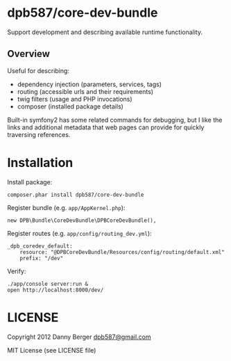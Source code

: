 dpb587/core-dev-bundle
======================

Support development and describing available runtime functionality.


Overview
--------

Useful for describing:

 * dependency injection (parameters, services, tags)
 * routing (accessible urls and their requirements)
 * twig filters (usage and PHP invocations)
 * composer (installed package details)

Built-in symfony2 has some related commands for debugging, but I like the links
and additional metadata that web pages can provide for quickly traversing
references.


Installation
============

Install package:

    composer.phar install dpb587/core-dev-bundle

Register bundle (e.g. `app/AppKernel.php`):

    new DPB\Bundle\CoreDevBundle\DPBCoreDevBundle(),

Register routes (e.g. `app/config/routing_dev.yml`):

    _dpb_coredev_default:
        resource: "@DPBCoreDevBundle/Resources/config/routing/default.xml"
        prefix: "/dev"

Verify:

    ./app/console server:run &
    open http://localhost:8000/dev/


LICENSE
=======

Copyright 2012 Danny Berger <dpb587@gmail.com>

MIT License (see LICENSE file)
